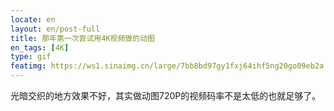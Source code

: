 ```yaml
---
locate: en
layout: en/post-full
title: 那年第一次尝试用4K视频做的动图
en_tags: [4K]
type: gif
featimg: https://ws1.sinaimg.cn/large/7bb8bd97gy1fxj64ihf5ng20go09eb2a.gif
---
```


光暗交织的地方效果不好，其实做动图720P的视频码率不是太低的也就足够了。